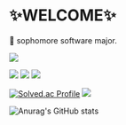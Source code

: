 # ✨WELCOME✨
🌱 sophomore software major. 

<a href ="https://www.instagram.com/jiho__lee_/" ><img src="https://img.shields.io/badge/Instagram-F3F5F5?style=flat&logo=instagram&logoColor=000000"/></a>

<a href = "https://github.com/JihoLeec"><img src="https://img.shields.io/badge/C-F3F5F5?style=flat&logo=c&logoColor=000000"/></a>
<a href = "https://github.com/JihoLeec"><img src="https://img.shields.io/badge/C++-F3F5F5?style=flat&logo=cplusplus&logoColor=000000"/></a>
<a href = "https://github.com/JihoLeec"><img src="https://img.shields.io/badge/Python-F3F5F5?style=flat&logo=python&logoColor=000000"/></a>

[![Solved.ac Profile](http://mazassumnida.wtf/api/v2/generate_badge?boj=dlwlgh0111)](https://solved.ac/dlwlgh0111/)
<img src="http://mazandi.herokuapp.com/api?handle=dlwlgh0111&theme=(dark)"/>


![Anurag's GitHub stats](https://github-readme-stats.vercel.app/api?username=JihoLeec&show_icons=true&theme=dark)
